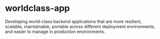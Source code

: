# worldclass-app
Developing world-class backend applications that are more resilient, scalable, maintainable, portable across different deployment environments, and easier to manage in production environments.
